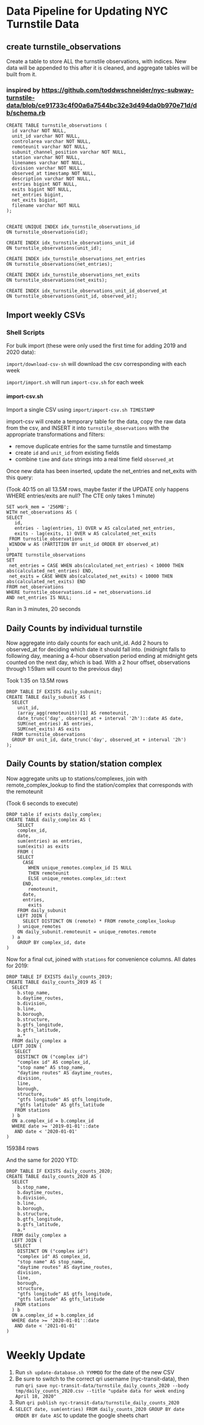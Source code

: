 # Data Pipeline for Updating NYC Turnstile Data

## create turnstile_observations

Create a table to store ALL the turnstile observations, with indices.  New data will be appended to this after it is cleaned, and aggregate tables will be built from it.

### inspired by https://github.com/toddwschneider/nyc-subway-turnstile-data/blob/ce91733c4f00a6a7544bc32e3d494da0b970e71d/db/schema.rb

```
CREATE TABLE turnstile_observations (
  id varchar NOT NULL,
  unit_id varchar NOT NULL,
  controlarea varchar NOT NULL,
  remoteunit varchar NOT NULL,
  subunit_channel_position varchar NOT NULL,
  station varchar NOT NULL,
  linenames varchar NOT NULL,
  division varchar NOT NULL,
  observed_at timestamp NOT NULL,
  description varchar NOT NULL,
  entries bigint NOT NULL,
  exits bigint NOT NULL,
  net_entries bigint,
  net_exits bigint,
  filename varchar NOT NULL
);


CREATE UNIQUE INDEX idx_turnstile_observations_id
ON turnstile_observations(id);

CREATE INDEX idx_turnstile_observations_unit_id
ON turnstile_observations(unit_id);

CREATE INDEX idx_turnstile_observations_net_entries
ON turnstile_observations(net_entries);

CREATE INDEX idx_turnstile_observations_net_exits
ON turnstile_observations(net_exits);

CREATE INDEX idx_turnstile_observations_unit_id_observed_at
ON turnstile_observations(unit_id, observed_at);
```

## Import weekly CSVs

### Shell Scripts

For bulk import (these were only used the first time for adding 2019 and 2020 data):

`import/download-csv-sh` will download the csv corresponding with each week

`import/import.sh` will run `import-csv.sh` for each week

#### import-csv.sh

Import a single CSV using `import/import-csv.sh TIMESTAMP`

import-csv will create a temporary table for the data, copy the raw data from the csv, and INSERT it into `turnstile_observations` with the appropriate transformations and filters:

- remove duplicate entries for the same turnstile and timestamp
- create `id` and `unit_id` from existing fields
- combine `time` and `date` strings into a real time field `observed_at`


Once new data has been inserted, update the net_entries and net_exits with this query:

(Took 40:15 on all 13.5M rows, maybe faster if the UPDATE only happens WHERE entries/exits are null?  The CTE only takes 1 minute)

```
SET work_mem = '256MB';
WITH net_observations AS (
SELECT
   id,
   entries - lag(entries, 1) OVER w AS calculated_net_entries,
   exits - lag(exits, 1) OVER w AS calculated_net_exits
 FROM turnstile_observations
 WINDOW w AS (PARTITION BY unit_id ORDER BY observed_at)
)
UPDATE turnstile_observations
SET
 net_entries = CASE WHEN abs(calculated_net_entries) < 10000 THEN abs(calculated_net_entries) END,
 net_exits = CASE WHEN abs(calculated_net_exits) < 10000 THEN abs(calculated_net_exits) END
FROM net_observations
WHERE turnstile_observations.id = net_observations.id
AND net_entries IS NULL;
```

Ran in 3 minutes, 20 seconds

## Daily Counts by individual turnstile

Now aggregate into daily counts for each unit_id.
Add 2 hours to observed_at for deciding which date it should fall into.  (midnight falls to following day, meaning a 4-hour observation period ending at midnight gets counted on the next day, which is bad.  With a 2 hour offset, observations through 1:59am will count to the previous day)

Took 1:35 on 13.5M rows

```
DROP TABLE IF EXISTS daily_subunit;
CREATE TABLE daily_subunit AS (
  SELECT
    unit_id,
    (array_agg(remoteunit))[1] AS remoteunit,
    date_trunc('day', observed_at + interval '2h')::date AS date,
    SUM(net_entries) AS entries,
    SUM(net_exits) AS exits
  FROM turnstile_observations
  GROUP BY unit_id, date_trunc('day', observed_at + interval '2h')
);
```

## Daily Counts by station/station complex

Now aggregate units up to stations/complexes, join with remote_complex_lookup to find the station/complex that corresponds with the remoteunit

(Took 6 seconds to execute)

```
DROP table if exists daily_complex;
CREATE TABLE daily_complex AS (
	SELECT
    complex_id,
    date,
  	sum(entries) as entries,
  	sum(exits) as exits
	FROM (
    SELECT
      CASE
        WHEN unique_remotes.complex_id IS NULL
        THEN remoteunit
        ELSE unique_remotes.complex_id::text
      END,
	    remoteunit,
      date,
      entries,
	    exits
    FROM daily_subunit
    LEFT JOIN (
      SELECT DISTINCT ON (remote) * FROM remote_complex_lookup
    ) unique_remotes
    ON daily_subunit.remoteunit = unique_remotes.remote
  ) a
	GROUP BY complex_id, date
)
```

Now for a final cut, joined with `stations` for convenience columns.  All dates for 2019:

```
DROP TABLE IF EXISTS daily_counts_2019;
CREATE TABLE daily_counts_2019 AS (
  SELECT
    b.stop_name,
    b.daytime_routes,
    b.division,
    b.line,
    b.borough,
    b.structure,
    b.gtfs_longitude,
    b.gtfs_latitude,
    a.*
  FROM daily_complex a
  LEFT JOIN (
   SELECT
    DISTINCT ON ("complex id")
    "complex id" AS complex_id,
    "stop name" AS stop_name,
    "daytime routes" AS daytime_routes,
    division,
    line,
    borough,
    structure,
    "gtfs longitude" AS gtfs_longitude,
    "gtfs latitude" AS gtfs_latitude
   FROM stations
  ) b
  ON a.complex_id = b.complex_id
  WHERE date >= '2019-01-01'::date
   AND date < '2020-01-01'
)
```

159384 rows


And the same for 2020 YTD:

```
DROP TABLE IF EXISTS daily_counts_2020;
CREATE TABLE daily_counts_2020 AS (
  SELECT
    b.stop_name,
    b.daytime_routes,
    b.division,
    b.line,
    b.borough,
    b.structure,
    b.gtfs_longitude,
    b.gtfs_latitude,
    a.*
  FROM daily_complex a
  LEFT JOIN (
   SELECT
    DISTINCT ON ("complex id")
    "complex id" AS complex_id,
    "stop name" AS stop_name,
    "daytime routes" AS daytime_routes,
    division,
    line,
    borough,
    structure,
    "gtfs longitude" AS gtfs_longitude,
    "gtfs latitude" AS gtfs_latitude
   FROM stations
  ) b
  ON a.complex_id = b.complex_id
  WHERE date >= '2020-01-01'::date
   AND date < '2021-01-01'
)

```

# Weekly Update

1. Run `sh update-database.sh YYMMDD` for the date of the new CSV
2. Be sure to switch to the correct qri username (nyc-transit-data), then run `qri save nyc-transit-data/turnstile_daily_counts_2020 --body tmp/daily_counts_2020.csv --title "update data for week ending April 18, 2020"`
3. Run `qri publish nyc-transit-data/turnstile_daily_counts_2020`
4. `SELECT date, sum(entries) FROM daily_counts_2020 GROUP BY date ORDER BY date ASC` to update the google sheets chart
